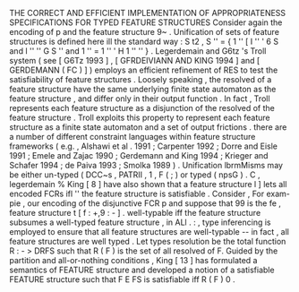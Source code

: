 THE CORRECT AND EFFICIENT IMPLEMENTATION OF APPROPRIATENESS SPECIFICATIONS FOR TYPED FEATURE STRUCTURES
Consider again the encoding of p and the feature structure 9~ . 
Unification of sets of feature structures is defined here ill the standard way : S t2 , S '' = { 1 '' [ I '' ' 6 S and l '' '' G S '' and 1 '' = 1 '' ' H 1 '' '' } . 
Legerdemain and G6tz 's Troll system ( see [ G6Tz 1993 ] , [ GFRDEIVIANN AND KING 1994 ] and [ GERDEMANN ( FC ) ] ) employs an efficient refinement of RES to test the satisfiability of feature structures . 
Loosely speaking , the resolved of a feature structure have the same underlying finite state automaton as the feature structure , and differ only in their output function . 
In fact , Troll represents each feature structure as a disjunction of the resolved of the feature structure . 
Troll exploits this property to represent each feature structure as a finite state automaton and a set of output frictions . 
there are a number of different constraint languages within feature structure frameworks ( e.g. , Alshawi et al . 1991 ; Carpenter 1992 ; Dorre and Eisle 1991 ; Emele and Zajac 1990 ; Gerdemann and King 1994 ; Krieger and Schafer 1994 ; de Paiva 1993 ; Smolka 1989 ) . 
Unification lbrmMisms may be either un-typed ( DCC~s , PATRII , 1 , F ( ; ) or typed ( npsG ) . 
C , legerdemain % King [ 8 ] have also shown that a feature structure l ] lets all encoded FCRs ifl '' the feature structure is satisfiable . 
Consider , For exam- pie , our encoding of the disjunctive FCR p and suppose that 99 is the fe , feature structure t [ f : +,9 : - ] . 
well-typable iff the feature structure subsumes a well-typed feature structure , in ALl . : , type inferencing is employed to ensure that all feature structures are well-typable -- in fact , all feature structures are well typed . 
Let types resolution be the total function R : - > DRFS such that R ( F ) is the set of all resolved of F. Guided by the partition and all-or-nothing conditions , King [ 13 ] has formulated a semantics of FEATURE structure and developed a notion of a satisfiable FEATURE structure such that F E FS is satisfiable iff R ( F ) 0 . 